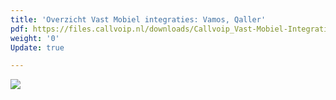 ```yaml
---
title: 'Overzicht Vast Mobiel integraties: Vamos, Qaller'
pdf: https://files.callvoip.nl/downloads/Callvoip_Vast-Mobiel-Integratie-mogelijkheden.pdf
weight: '0'
Update: true

---
```

![](https://res.cloudinary.com/callvoip/image/upload/v1566550416/callvoip-website-mobiel-tabel2_ydwvsx.png)